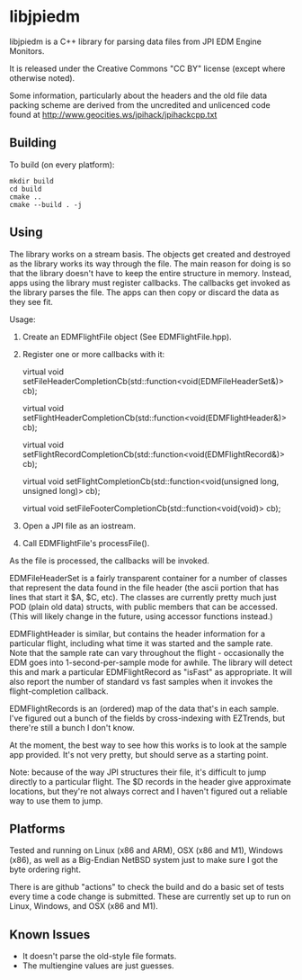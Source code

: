 # libjpiedm

libjpiedm is a C++ library for parsing data files from JPI EDM Engine Monitors.

It is released under the Creative Commons "CC BY" license (except where otherwise
noted).

Some information, particularly about the headers and the old file data
packing scheme are derived from the uncredited and unlicenced code found
at http://www.geocities.ws/jpihack/jpihackcpp.txt

## Building

To build (on every platform):

    mkdir build
    cd build
    cmake ..
    cmake --build . -j

## Using

The library works on a stream basis. The objects get created and destroyed as the
library works its way through the file. The main reason for doing is so that the
library doesn't have to keep the entire structure in memory. Instead, apps
using the library must register callbacks. The callbacks get invoked as the
library parses the file. The apps can then copy or discard the data as they see
fit.

Usage:

1. Create an EDMFlightFile object (See EDMFlightFile.hpp).
2.  Register one or more callbacks with it:

    virtual void setFileHeaderCompletionCb(std::function<void(EDMFileHeaderSet&)> cb);

    virtual void setFlightHeaderCompletionCb(std::function<void(EDMFlightHeader&)> cb);

    virtual void setFlightRecordCompletionCb(std::function<void(EDMFlightRecord&)> cb);

    virtual void setFlightCompletionCb(std::function<void(unsigned long, unsigned long)> cb);
   
    virtual void setFileFooterCompletionCb(std::function<void(void)> cb);

3. Open a JPI file as an iostream.
4. Call EDMFlightFile's processFile().

As the file is processed, the callbacks will be invoked.

EDMFileHeaderSet is a fairly transparent container for a number of classes that represent
the data found in the file header (the ascii portion that has lines that start it $A, $C, etc).
The classes are currently pretty much just POD (plain old data) structs, with public members
that can be accessed. (This will likely change in the future, using accessor functions instead.)
 
EDMFlightHeader is similar, but contains the header information for a particular flight,
including what time it was started and the sample rate. Note that the sample rate can vary
throughout the flight - occasionally the EDM goes into 1-second-per-sample mode for awhile.
The library will detect this and mark a particular EDMFlightRecord as "isFast" as appropriate.
It will also report the number of standard vs fast samples when it invokes the flight-completion
callback.

EDMFlightRecords is an (ordered) map of the data that's in each sample. I've figured out a
bunch of the fields by cross-indexing with EZTrends, but there're still a bunch I don't know.

At the moment, the best way to see how this works is to look at the sample app provided.
It's not very pretty, but should serve as a starting point.

Note: because of the way JPI structures their file, it's difficult to jump directly to a
particular flight. The $D records in the header give approximate locations, but they're not
always correct and I haven't figured out a reliable way to use them to jump.

## Platforms

Tested and running on Linux (x86 and ARM), OSX (x86 and M1), Windows (x86), as well as a Big-Endian
NetBSD system just to make sure I got the byte ordering right.

There is are github "actions" to check the build and do a basic set of tests every time a code
change is submitted. These are currently set up to run on Linux, Windows, and OSX (x86 and M1).

## Known Issues

* It doesn't parse the old-style file formats.
* The multiengine values are just guesses.

